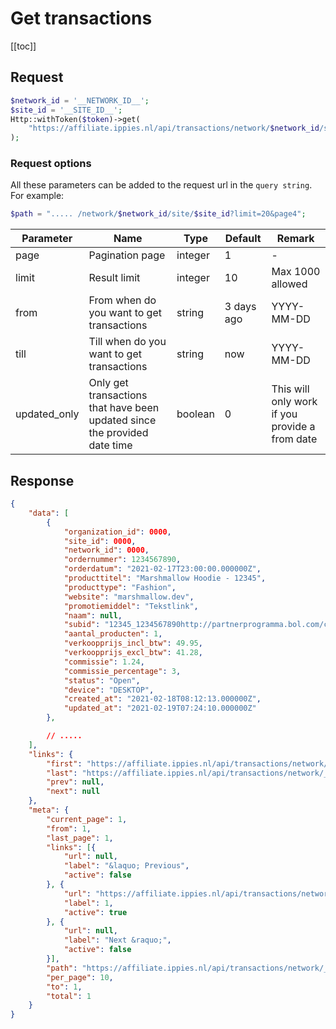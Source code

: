 # Get transactions
[[toc]]

## Request
```php
$network_id = '__NETWORK_ID__';
$site_id = '__SITE_ID__';
Http::withToken($token)->get(
    "https://affiliate.ippies.nl/api/transactions/network/$network_id/site/$site_id"
);
```

### Request options
All these parameters can be added to the request url in the `query string`. For example:
```php
$path = "..... /network/$network_id/site/$site_id?limit=20&page4";
```

| Parameter     | Name          | Type  | Default | Remark |
| ------------- | ------------- | ----- | ------- | ------ |
| page | Pagination page | integer | 1 | - |
| limit | Result limit | integer | 10 | Max 1000 allowed |
| from | From when do you want to get transactions | string | 3 days ago | YYYY-MM-DD |
| till | Till when do you want to get transactions | string | now | YYYY-MM-DD |
| updated_only | Only get transactions that have been updated since the provided date time | boolean | 0 | This will only work if you provide a from date |

## Response
```json
{
    "data": [
        {
            "organization_id": 0000,
            "site_id": 0000,
            "network_id": 0000,
            "ordernummer": 1234567890,
            "orderdatum": "2021-02-17T23:00:00.000000Z",
            "producttitel": "Marshmallow Hoodie - 12345",
            "producttype": "Fashion",
            "website": "marshmallow.dev",
            "promotiemiddel": "Tekstlink",
            "naam": null,
            "subid": "12345_1234567890http://partnerprogramma.bol.com/click/click?p=1",
            "aantal_producten": 1,
            "verkoopprijs_incl_btw": 49.95,
            "verkoopprijs_excl_btw": 41.28,
            "commissie": 1.24,
            "commissie_percentage": 3,
            "status": "Open",
            "device": "DESKTOP",
            "created_at": "2021-02-18T08:12:13.000000Z",
            "updated_at": "2021-02-19T07:24:10.000000Z"
        },

        // .....
    ],
    "links": {
        "first": "https://affiliate.ippies.nl/api/transactions/network/__NETWORK_ID__/site/__SITE_ID__?page=1",
        "last": "https://affiliate.ippies.nl/api/transactions/network/__NETWORK_ID__/site/__SITE_ID__?page=1",
        "prev": null,
        "next": null
    },
    "meta": {
        "current_page": 1,
        "from": 1,
        "last_page": 1,
        "links": [{
            "url": null,
            "label": "&laquo; Previous",
            "active": false
        }, {
            "url": "https://affiliate.ippies.nl/api/transactions/network/__NETWORK_ID__/site/__SITE_ID__?page=1",
            "label": 1,
            "active": true
        }, {
            "url": null,
            "label": "Next &raquo;",
            "active": false
        }],
        "path": "https://affiliate.ippies.nl/api/transactions/network/__NETWORK_ID__/site/__SITE_ID__",
        "per_page": 10,
        "to": 1,
        "total": 1
    }
}
```

<EditOnGithub edit_url="transactions/get-transactions.md"/>
